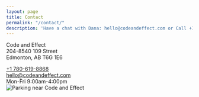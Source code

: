 ```yaml
---
layout: page
title: Contact
permalink: "/contact/"
description: 'Have a chat with Dana: hello@codeandeffect.com or Call +1 780‑619‑8868'
---
```



<div class="row mb-4">
  <div class="col">
    <p>Code and Effect<br>
    204-8540 109 Street<br>
    Edmonton, AB T6G 1E6</p>
  </div>

  <div class="col">
    <a href="tel:+17806198868">+1 780-619-8868</a>
    <br>
    <a href="mailto:hello@codeandeffect.com?subject=hey%20Dana!" target="_blank">hello@codeandeffect.com</a>
    <br>
    Mon-Fri 9:00am-4:00pm
  </div>
</div>

<div class="row">
  <div class="col">
    <img src="{{ "/assets/images/code-and-effect-parking-map.png" | absolute_url }}" alt="Parking near Code and Effect" class="img-fluid">
  </div>
</div>

